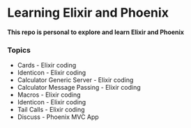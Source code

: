 # Learning Elixir and Phoenix

**This repo is personal to explore and learn Elixir and Phoenix**

### Topics
* Cards - Elixir coding
* Identicon - Elixir coding
* Calculator Generic Server - Elixir coding
* Calculator Message Passing - Elixir coding
* Macros - Elixir coding
* Identicon - Elixir coding
* Tail Calls - Elixir coding
* Discuss - Phoenix MVC App
